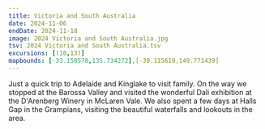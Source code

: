 ```yaml
---
title: Victoria and South Australia
date: 2024-11-06
endDate: 2024-11-18
image: 2024 Victoria and South Australia.jpg
tsv: 2024 Victoria and South Australia.tsv
excursions: [(10,13)]
mapbounds: [-33.150578,135.734272],[-39.115619,149.771439]
---
```


Just a quick trip to Adelaide and Kinglake to visit family. On the way we stopped at the Barossa Valley and visited the wonderful Dali exhibition at the D'Arenberg Winery in McLaren Vale. We also spent a few days at Halls Gap in the Grampians, visiting the beautiful waterfalls and lookouts in the area.
